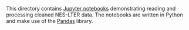This directory contains [Jupyter notebooks](http://jupyter.org/) demonstrating reading and processing cleaned NES-LTER data. The notebooks are written in Python and make use of the [Pandas](https://pandas.pydata.org/) library.
